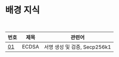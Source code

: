 # 배경 지식

<br>

| 번호   | 제목                             | 관련어                                                            |
| -------- | --------------------------------- | ----------------------------------------------------------------|
| [01](./01_ECDSA.md)       | ECDSA | 서명 생성 및 검증, Secp256k1 |
